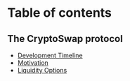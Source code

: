 # Table of contents

## The CryptoSwap protocol

* [Development Timeline](README.md)
* [Motivation](the-cryptoswap-protocol/motivation.md)
* [Liquidity Options](the-cryptoswap-protocol/liquidity-options.md)

